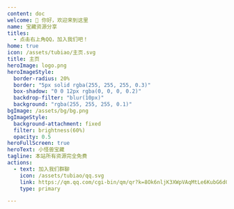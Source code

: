 ```yaml
---
content: doc
welcome: 👋 你好，欢迎来到这里
name: 宝藏资源分享
titles:
  - 点击右上角QQ，加入我们吧！
home: true
icon: /assets/tubiao/主页.svg
title: 主页
heroImage: logo.png
heroImageStyle:
  border-radius: 20%
  border: "5px solid rgba(255, 255, 255, 0.3)"
  box-shadow: "0 0 12px rgba(0, 0, 0, 0.2)"
  backdrop-filter: "blur(10px)"
  background: "rgba(255, 255, 255, 0.1)"
bgImage: /assets/bg/bg.png
bgImageStyle:
  background-attachment: fixed
  filter: brightness(60%)
  opacity: 0.5
heroFullScreen: true
heroText: 小怪兽宝藏
tagline: 本站所有资源完全免费
actions:
  - text: 加入我们群聊
    icon: /assets/tubiao/qq.svg
    link: https://qm.qq.com/cgi-bin/qm/qr?k=8Ok6nljK3XWpVAqMtLe6KubG6d035Waw&jump_from=webapi&authKey=+iTAqDLuQmLtHR3j18OSSEdZecln12Hiu/JrmqOk1eDNh1Ixo6WffbJ+HS9dYYtf
    type: primary

---
```

<script setup>
import data from '@data/home.json'
</script>

<VPBanner
    class="jianbian op5"
    v-for="(val,key) in data.banner"
    :key="key"
    v-bind="val"
    :actions='val.link && [{ text: "进入专区", link:val.link }]' />



[//]: # (    {)

[//]: # (      "title": "【漫画专区】",)

[//]: # (      "content": "资源整理中...",)

[//]: # (      "logo": "/assets/banner/漫画.png")

[//]: # (    },)

[//]: # (    {)

[//]: # (      "title": "【影视专区】",)

[//]: # (      "content": "资源整理中...",)

[//]: # (      "logo": "/assets/banner/影视.png")

[//]: # (    })
